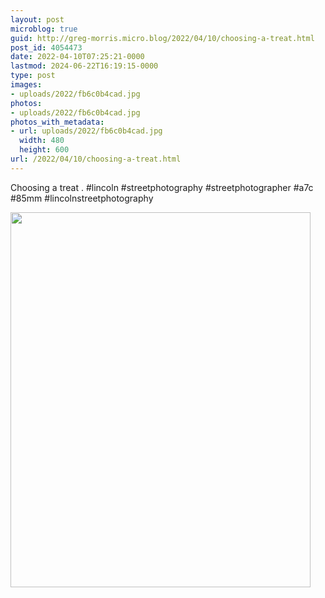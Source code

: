 ```yaml
---
layout: post
microblog: true
guid: http://greg-morris.micro.blog/2022/04/10/choosing-a-treat.html
post_id: 4054473
date: 2022-04-10T07:25:21-0000
lastmod: 2024-06-22T16:19:15-0000
type: post
images:
- uploads/2022/fb6c0b4cad.jpg
photos:
- uploads/2022/fb6c0b4cad.jpg
photos_with_metadata:
- url: uploads/2022/fb6c0b4cad.jpg
  width: 480
  height: 600
url: /2022/04/10/choosing-a-treat.html
---
```

Choosing a treat
.
#lincoln #streetphotography #streetphotographer #a7c #85mm #lincolnstreetphotography

<img src="uploads/2022/fb6c0b4cad.jpg" width="480" height="600" alt="">
